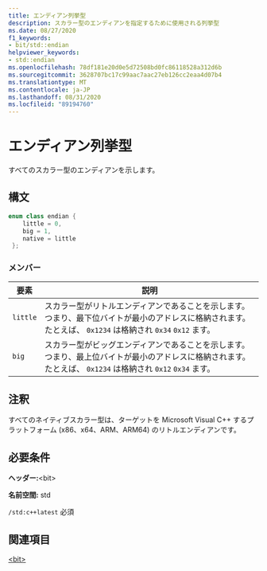 ```yaml
---
title: エンディアン列挙型
description: スカラー型のエンディアンを指定するために使用される列挙型
ms.date: 08/27/2020
f1_keywords:
- bit/std::endian
helpviewer_keywords:
- std::endian
ms.openlocfilehash: 78df181e20d0e5d72508bd0fc86118528a312d6b
ms.sourcegitcommit: 3628707bc17c99aac7aac27eb126cc2eaa4d07b4
ms.translationtype: MT
ms.contentlocale: ja-JP
ms.lasthandoff: 08/31/2020
ms.locfileid: "89194760"
---
```

# <a name="endian-enum"></a>エンディアン列挙型

すべてのスカラー型のエンディアンを示します。

## <a name="syntax"></a>構文

```cpp
enum class endian {
    little = 0,
    big = 1,
    native = little
 };
```

### <a name="members"></a>メンバー

|要素|説明|
|-|-|
| `little` | スカラー型がリトルエンディアンであることを示します。 つまり、最下位バイトが最小のアドレスに格納されます。 たとえば、 `0x1234` は格納され `0x34` `0x12` ます。  |
| `big` | スカラー型がビッグエンディアンであることを示します。つまり、最上位バイトが最小のアドレスに格納されます。 たとえば、 `0x1234` は格納され `0x12` `0x34` ます。  |

## <a name="remarks"></a>注釈

すべてのネイティブスカラー型は、ターゲットを Microsoft Visual C++ するプラットフォーム (x86、x64、ARM、ARM64) のリトルエンディアンです。

## <a name="requirements"></a>必要条件

**ヘッダー:**\<bit>

**名前空間:** std

`/std:c++latest` 必須

## <a name="see-also"></a>関連項目

[\<bit>](../standard-library/bit.md)  
